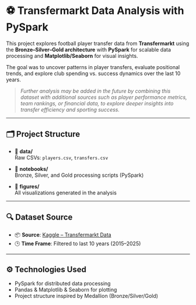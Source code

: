 # ⚽ Transfermarkt Data Analysis with PySpark

This project explores football player transfer data from **Transfermarkt** using the **Bronze–Silver–Gold architecture** with **PySpark** for scalable data processing and **Matplotlib/Seaborn** for visual insights.

The goal was to uncover patterns in player transfers, evaluate positional trends, and explore club spending vs. success dynamics over the last 10 years.

> _Further analysis may be added in the future by combining this dataset with additional sources such as player performance metrics, team rankings, or financial data, to explore deeper insights into transfer efficiency and sporting success._
---

## 🗂 Project Structure

- 📁 **data/**  
  Raw CSVs: `players.csv`, `transfers.csv`

- 📁 **notebooks/**  
  Bronze, Silver, and Gold processing scripts (PySpark)

- 📁 **figures/**  
  All visualizations generated in the analysis

---

## 🔍 Dataset Source

- 📦 **Source**: [Kaggle – Transfermarkt Data](https://www.kaggle.com/datasets/josephvm/transfermarkt-data)   
- 🕒 **Time Frame**: Filtered to last 10 years (2015–2025)

---

## ⚙️ Technologies Used

- PySpark for distributed data processing   
- Pandas & Matplotlib & Seaborn for plotting  
- Project structure inspired by Medallion (Bronze/Silver/Gold)
